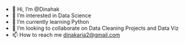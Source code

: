 - 👋 Hi, I’m @Dinahak
- 👀 I’m interested in Data Science
- 🌱 I’m currently learning Python
- 💞️ I’m looking to collaborate on Data Cleaning Projects and Data Viz
- 📫 How to reach me dinakaria2@gmail.com

<!---
Dinahak/Dinahak is a ✨ special ✨ repository because its `README.md` (this file) appears on your GitHub profile.
You can click the Preview link to take a look at your changes.
--->
